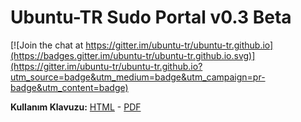 Ubuntu-TR Sudo Portal v0.3 Beta
===========================

[![Join the chat at https://gitter.im/ubuntu-tr/ubuntu-tr.github.io](https://badges.gitter.im/ubuntu-tr/ubuntu-tr.github.io.svg)](https://gitter.im/ubuntu-tr/ubuntu-tr.github.io?utm_source=badge&utm_medium=badge&utm_campaign=pr-badge&utm_content=badge)

**Kullanım Klavuzu:** [HTML](https://ubuntu-tr.github.io/sudo) - [PDF](https://ubuntu-tr.github.io/images/post/sudo/sudo.pdf)
